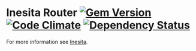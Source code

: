 # Inesita Router [![Gem Version](https://badge.fury.io/rb/inesita-router.svg)](http://badge.fury.io/rb/inesita-router) [![Code Climate](https://codeclimate.com/github/inesita-rb/inesita-router/badges/gpa.svg)](https://codeclimate.com/github/inesita-rb/inesita-router) [![Dependency Status](https://gemnasium.com/badges/github.com/inesita-rb/inesita-router.svg)](https://gemnasium.com/github.com/inesita-rb/inesita-router)

For more information see [Inesita](https://github.com/inesita-rb/inesita).
